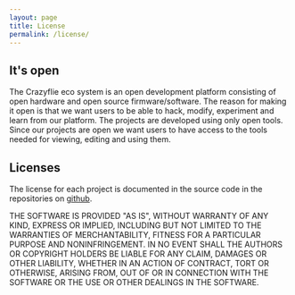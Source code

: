 ```yaml
---
layout: page
title: License
permalink: /license/
---
```


## It's open

The Crazyflie eco system is an open development platform consisting of open 
hardware and open source firmware/software. The reason for making it open is 
that we want users to be able to hack, modify, experiment and learn from our 
platform. The projects are developed using only open tools. Since our projects 
are open we want users to have access to the tools needed for viewing, 
editing and using them.

## Licenses

The license for each project is documented in the source code in the 
repositories on [github](https://github.com/bitcraze). 
  
  
THE SOFTWARE IS PROVIDED "AS IS", WITHOUT WARRANTY OF ANY KIND, EXPRESS OR
IMPLIED, INCLUDING BUT NOT LIMITED TO THE WARRANTIES OF MERCHANTABILITY,
FITNESS FOR A PARTICULAR PURPOSE AND NONINFRINGEMENT. IN NO EVENT SHALL THE
AUTHORS OR COPYRIGHT HOLDERS BE LIABLE FOR ANY CLAIM, DAMAGES OR OTHER
LIABILITY, WHETHER IN AN ACTION OF CONTRACT, TORT OR OTHERWISE, ARISING FROM,
OUT OF OR IN CONNECTION WITH THE SOFTWARE OR THE USE OR OTHER DEALINGS IN THE
SOFTWARE.
  
